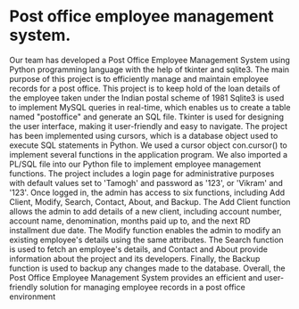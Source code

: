 # Post office employee management system.
Our team has developed a Post Office Employee Management System using
Python programming language with the help of tkinter and sqlite3. The main
purpose of this project is to efficiently manage and maintain employee records for
a post office. This project is to keep hold of the loan details of the employee taken
under the Indian postal scheme of 1981
Sqlite3 is used to implement MySQL queries in real-time, which enables us to
create a table named "postoffice" and generate an SQL file. Tkinter is used for
designing the user interface, making it user-friendly and easy to navigate.
The project has been implemented using cursors, which is a database object used to
execute SQL statements in Python. We used a cursor object con.cursor() to
implement several functions in the application program. We also imported a
PL/SQL file into our Python file to implement employee management functions.
The project includes a login page for administrative purposes with default values
set to 'Tamogh' and password as '123', or 'Vikram' and '123'. Once logged in, the
admin has access to six functions, including Add Client, Modify, Search, Contact,
About, and Backup.
The Add Client function allows the admin to add details of a new client, including
account number, account name, denomination, months paid up to, and the next RD
installment due date. The Modify function enables the admin to modify an existing
employee's details using the same attributes.
The Search function is used to fetch an employee's details, and Contact and About
provide information about the project and its developers. Finally, the Backup
function is used to backup any changes made to the database.
Overall, the Post Office Employee Management System provides an efficient and
user-friendly solution for managing employee records in a post office environment
